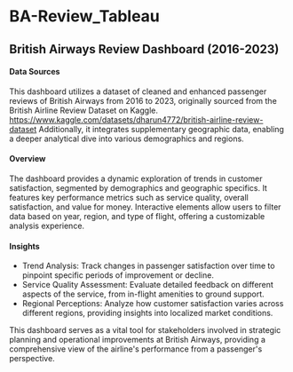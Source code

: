 # BA-Review_Tableau
## British Airways Review Dashboard (2016-2023)
#### Data Sources
This dashboard utilizes a dataset of cleaned and enhanced passenger reviews of British Airways from 2016 to 2023, originally sourced from the British Airline Review Dataset on Kaggle.
https://www.kaggle.com/datasets/dharun4772/british-airline-review-dataset
Additionally, it integrates supplementary geographic data, enabling a deeper analytical dive into various demographics and regions.

#### Overview
The dashboard provides a dynamic exploration of trends in customer satisfaction, segmented by demographics and geographic specifics. It features key performance metrics such as service quality, overall satisfaction, and value for money. Interactive elements allow users to filter data based on year, region, and type of flight, offering a customizable analysis experience.

#### Insights
- Trend Analysis: Track changes in passenger satisfaction over time to pinpoint specific periods of improvement or decline.
- Service Quality Assessment: Evaluate detailed feedback on different aspects of the service, from in-flight amenities to ground support.
- Regional Perceptions: Analyze how customer satisfaction varies across different regions, providing insights into localized market conditions.

This dashboard serves as a vital tool for stakeholders involved in strategic planning and operational improvements at British Airways, providing a comprehensive view of the airline's performance from a passenger's perspective.
